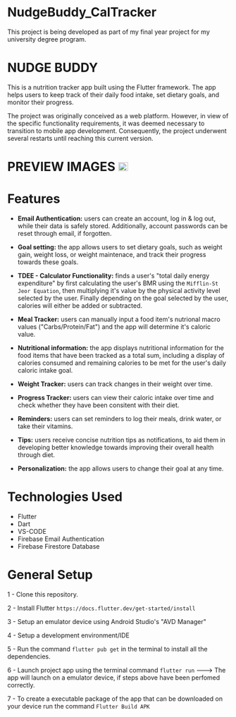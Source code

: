 # NudgeBuddy_CalTracker

This project is being developed as part of my final year project for my university degree program. 

# NUDGE BUDDY

This is a nutrition tracker app built using the Flutter framework. The app helps users to keep track of their daily food intake, set dietary goals, and monitor their progress.

The project was originally conceived as a web platform. However, in view of the specific functionality requirements, it was deemed necessary to transition to mobile app development. Consequently, the project underwent several restarts until reaching this current version.


# PREVIEW IMAGES <img src="https://cdn3.emoji.gg/emojis/loading.gif" width = "22px" height="20px" alt="loading">


# Features

- **Email Authentication:** users can create an account, log in & log out, while their data is safely stored. 
Additionally, account passwords can be reset through email, if forgotten. 

- **Goal setting:** 
the app allows users to set dietary goals, such as weight gain, weight loss, or weight maintenace, and track their progress towards these goals.

- **TDEE  - Calculator Functionality:**  finds a user's "total daily energy expenditure" by first calculating the user's BMR using the `Mifflin-St Jeor Equation`, then multiplying it's value by the physical activity level selected by the user. Finally depending on the goal selected by the user, calories will either be added or subtracted. 

- **Meal Tracker:**  users can manually input a food item's nutrional macro values ("Carbs/Protein/Fat") and the app will determine it's caloric value. 

- **Nutritional information:**  the app displays nutritional information for the food items that have been tracked as a total sum, including a display of calories consumed and remaining calories to be met for the user's daily caloric intake goal. 

- **Weight Tracker:**  users can track changes in their weight over time.

- **Progress Tracker:**  users can view their caloric intake over time and check whether they have been consitent with their diet.

- **Reminders:** users can set reminders to log their meals, drink water, or take their vitamins.

- **Tips:** users receive concise nutrition tips as notifications, to aid them in developing better knowledge towards improving their overall health through diet. 

- **Personalization:** the app allows users to change their goal at any time. 
 

# Technologies Used
- Flutter
- Dart
- VS-CODE
- Firebase Email Authentication
- Firebase Firestore Database



# General Setup

1 - Clone this repository.

2 - Install Flutter `https://docs.flutter.dev/get-started/install`

3 - Setup an emulator device using Android Studio's "AVD Manager"

4 - Setup a development environment/IDE

5 - Run the command `flutter pub get` in the terminal to install all the dependencies.

6 - Launch project app using the terminal command `flutter run` ---> The app will launch on a emulator device, if steps above have been perfomed correctly. 

7 - To create a executable package of the app that can be downloaded on your device run the command `Flutter Build APK`
